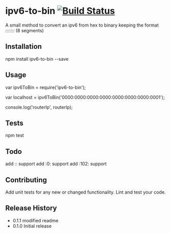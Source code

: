 ipv6-to-bin [![Build Status](https://travis-ci.org/ozipi/ipv6-to-bin.svg?branch=master)](https://travis-ci.org/ozipi/ipv6-to-bin)
=========

A small method to convert an ipv6 from hex to binary keeping the format _:_:_:_:_:_:_:_ (8 segments)

## Installation

  npm install ipv6-to-bin --save

## Usage

  var ipv6ToBin = require('ipv6-to-bin');
  
  var localhost = ipv6ToBin('0000:0000:0000:0000:0000:0000:0000:0001');

  console.log('routerIp', routerIp);

## Tests

  npm test
  
## Todo
  add :: support
  add :0: support
  add :102: support

## Contributing

Add unit tests for any new or changed functionality. Lint and test your code.

## Release History

* 0.1.1 modified readme
* 0.1.0 Initial release


